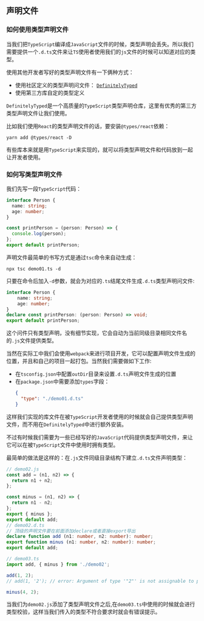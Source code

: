 ## 声明文件

### 如何使用类型声明文件
当我们把`TypeScript`编译成`JavaScript`文件的时候，类型声明会丢失。所以我们需要提供一个`.d.ts`文件来让`TS`使用者使用我们的`js`文件的时候可以知道对应的类型。

使用其他开发者写好的类型声明文件有一下俩种方式：
* 使用社区定义的类型声明问文件： [`DefinitelyTyped`](http://definitelytyped.org/)
* 使用第三方库自定的类型定义

`DefinitelyTyped`是一个高质量的`TypeScript`类型声明仓库，这里有优秀的第三方类型声明文件让我们使用。

比如我们使用`React`的类型声明文件的话，要安装`@types/react`依赖：  
```npm
yarn add @types/react -D
```

有些库本来就是用`TypeScript`来实现的，就可以将类型声明文件和代码放到一起让开发者使用。

### 如何写类型声明文件
我们先写一段`TypeScript`代码：  
```typescript
interface Person {
  name: string;
  age: number;
}

const printPerson = (person: Person) => {
  console.log(person);
};
export default printPerson;
```
声明文件最简单的书写方式是通过`tsc`命令来自动生成：  
```npm
npx tsc demo01.ts -d 
```
只要在命令后加入`-d`参数，就会为对应的`.ts`结尾文件生成`.d.ts`类型声明问文件:  
```typescript
interface Person {
    name: string;
    age: number;
}
declare const printPerson: (person: Person) => void;
export default printPerson;
```
这个问件只有类型声明，没有细节实现，它会自动为当前同级目录相同文件名的`.js`文件提供类型。

当然在实际工中我们会使用`webpack`来进行项目开发，它可以配置声明文件生成的位置，并且和自己的项目一起打包。当然我们需要做如下工作:  
* 在`tsconfig.json`中配置`outDir`目录来设置`.d.ts`声明文件生成的位置
* 在`package.json`中需要添加`types`字段：  
    ```json
    {
      "type": "./demo01.d.ts"
    }
    ```

这样我们实现的库文件在被`TypeScript`开发者使用的时候就会自己提供类型声明文件，而不用在`DefinitelyTyped`中进行额外安装。

不过有时候我们需要为一些已经写好的`JavaScript`代码提供类型声明文件，来让它可以在被`TypeScript`文件中使用时拥有类型。

最简单的做法是这样的：在`.js`文件同级目录结构下建立`.d.ts`文件声明类型：  
```typescript
// demo02.js
const add = (n1, n2) => {
  return n1 + n2;
};

const minus = (n1, n2) => {
  return n1 - n2;
};
export { minus };
export default add;
// demo02.d.ts
// 顶级的声明文件要在前面添加declare或者直接export导出
declare function add (n1: number, n2: number): number;
export function minus (n1: number, n2: number): number;
export default add;

// demo03.ts
import add, { minus } from './demo02';

add(1, 2);
// add(1, '2'); // error: Argument of type '"2"' is not assignable to parameter of type 'number'.

minus(4, 2);
```
当我们为`demo02.js`添加了类型声明文件之后,在`demo03.ts`中使用的时候就会进行类型校验，这样当我们传入的类型不符合要求时就会有错误提示。
    
